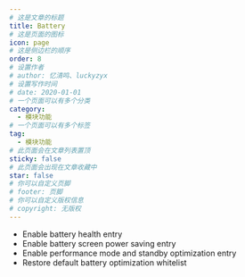```yaml
---
# 这是文章的标题
title: Battery
# 这是页面的图标
icon: page
# 这是侧边栏的顺序
order: 8
# 设置作者
# author: 忆清鸣、luckyzyx
# 设置写作时间
# date: 2020-01-01
# 一个页面可以有多个分类
category:
  - 模块功能
# 一个页面可以有多个标签
tag:
  - 模块功能
# 此页面会在文章列表置顶
sticky: false
# 此页面会出现在文章收藏中
star: false
# 你可以自定义页脚
# footer: 页脚
# 你可以自定义版权信息
# copyright: 无版权
---
```


- Enable battery health entry
- Enable battery screen power saving entry
- Enable performance mode and standby optimization entry
- Restore default battery optimization whitelist
